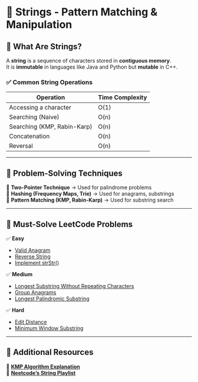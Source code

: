 # 📂 Strings - Pattern Matching & Manipulation  

## **📌 What Are Strings?**  
A **string** is a sequence of characters stored in **contiguous memory**.  
It is **immutable** in languages like Java and Python but **mutable** in C++.  

### **✅ Common String Operations**
| Operation  | Time Complexity |
|------------|---------------|
| Accessing a character | O(1) |
| Searching (Naive) | O(n) |
| Searching (KMP, Rabin-Karp) | O(n) |
| Concatenation | O(n) |
| Reversal | O(n) |

---

## **📌 Problem-Solving Techniques**
🔹 **Two-Pointer Technique** → Used for palindrome problems  
🔹 **Hashing (Frequency Maps, Trie)** → Used for anagrams, substrings  
🔹 **Pattern Matching (KMP, Rabin-Karp)** → Used for substring search  

---

## **📌 Must-Solve LeetCode Problems**
✅ **Easy**
- [Valid Anagram](https://leetcode.com/problems/valid-anagram/)  
- [Reverse String](https://leetcode.com/problems/reverse-string/)  
- [Implement strStr()](https://leetcode.com/problems/implement-strstr/)  

✅ **Medium**
- [Longest Substring Without Repeating Characters](https://leetcode.com/problems/longest-substring-without-repeating-characters/)  
- [Group Anagrams](https://leetcode.com/problems/group-anagrams/)  
- [Longest Palindromic Substring](https://leetcode.com/problems/longest-palindromic-substring/)  

✅ **Hard**
- [Edit Distance](https://leetcode.com/problems/edit-distance/)  
- [Minimum Window Substring](https://leetcode.com/problems/minimum-window-substring/)  

---

## **📌 Additional Resources**
📜 **[KMP Algorithm Explanation](https://www.geeksforgeeks.org/kmp-algorithm-for-pattern-searching/)**  
📜 **[Neetcode’s String Playlist](https://www.youtube.com/playlist?list=PLot-Xpze53ldBT_7QA8NVot219jFNr_Gc)**

